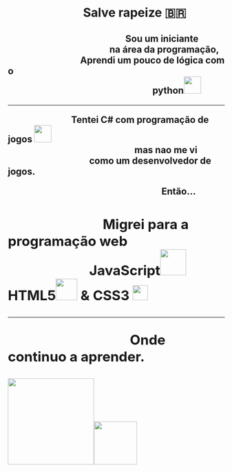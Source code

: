 <h1>&emsp;&emsp;&emsp;&emsp;&emsp;&emsp; Salve rapeize 🇧🇷
<h2>&emsp;&emsp;&emsp;&emsp;&emsp;&emsp;&emsp;&emsp;&emsp;&emsp;&emsp;&emsp;&emsp;Sou um iniciante<br>&emsp;&emsp;&emsp;&emsp;&emsp;&emsp;&emsp;&emsp;&emsp;&emsp;&emsp; na área da programação,<br>&emsp;&emsp;&emsp;&emsp;&emsp;&emsp;&emsp;&emsp;Aprendi um pouco de lógica com o <br>&emsp;&emsp;&emsp;&emsp;&emsp;&emsp;&emsp;&emsp;&emsp;&emsp;&emsp;&emsp;&emsp;&emsp;&emsp;&emsp;python<img src = "https://lh3.googleusercontent.com/proxy/s9ObxDXlxoeuUvibiZG11wpbU48ar_4yToI0xtPgAx4qeRHdqJ_tKQ6WIuuDmd8V6jHgHtSGRAGpQce9udufPyN0c9zIdYZpqbQv46KZ2VJ_BfMHfeQ7UBCQLprMMsB0Y0rqakZggygcBmMA" width = "40"><hr>
<span>&emsp;&emsp;&emsp;&emsp;&emsp;&emsp;&emsp;Tentei  C# com programação de jogos <img src = "https://upload.wikimedia.org/wikipedia/commons/thumb/0/0d/C_Sharp_wordmark.svg/200px-C_Sharp_wordmark.svg.png" width = "40"></a><br>&emsp;&emsp;&emsp;&emsp;&emsp;&emsp;&emsp;&emsp;&emsp;&emsp;&emsp;&emsp;&emsp;&emsp;mas nao me vi <br>&emsp;&emsp;&emsp;&emsp;&emsp;&emsp;&emsp;&emsp;&emsp;como um desenvolvedor de jogos.<br><p>&emsp;&emsp;&emsp;&emsp;&emsp;&emsp;&emsp;&emsp;&emsp;&emsp;&emsp;&emsp;&emsp;&emsp;&emsp;&emsp;&emsp;Então...</p>
<h2>&emsp;&emsp;&emsp;&emsp;&emsp;&emsp;&emsp;Migrei para a programação web<br> &emsp;&emsp;&emsp;&emsp;&emsp;&emsp;JavaScript<img src = "https://blog.vandersonguidi.com.br/wp-content/uploads/2016/11/js3.png" width = "60"> HTML5<img src = "https://upload.wikimedia.org/wikipedia/commons/thumb/6/61/HTML5_logo_and_wordmark.svg/1200px-HTML5_logo_and_wordmark.svg.png" width = "50"> & CSS3 <img src = "https://upload.wikimedia.org/wikipedia/commons/thumb/d/d5/CSS3_logo_and_wordmark.svg/1200px-CSS3_logo_and_wordmark.svg.png" width = "35px"><hr>&emsp;&emsp;&emsp;&emsp;&emsp;&emsp;&emsp;&emsp;&emsp;Onde continuo a aprender.
</html>

<a href = "https://www.linkedin.com/in/guilherme-teles-303641214/"><img src = "https://nakedsecurity.sophos.com/wp-content/uploads/sites/2/2017/12/linkedin.png?w=780&h=408&crop=1" width = "200px"><a href ="mailto: guitelesalveslima@gmail.com?"><img src= "https://www.google.com/gmail/about/static/images/logo-gmail.png?cache=1adba63" width = "100"></a>
